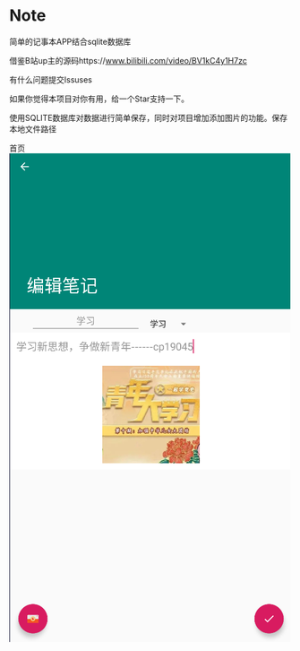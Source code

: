 # Note
简单的记事本APP结合sqlite数据库

借鉴B站up主的源码https://www.bilibili.com/video/BV1kC4y1H7zc

有什么问题提交Issuses

如果你觉得本项目对你有用，给一个Star支持一下。

使用SQLITE数据库对数据进行简单保存，同时对项目增加添加图片的功能。保存本地文件路径

首页
<img src="https://github.com/cp19045/Note/blob/master/Screenshot/%E7%BC%96%E8%BE%91%E7%AC%94%E8%AE%B0.png"/>


